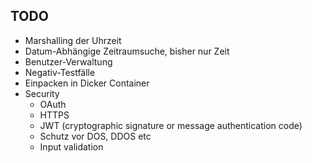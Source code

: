 ## TODO
* Marshalling der Uhrzeit
* Datum-Abhängige Zeitraumsuche, bisher nur Zeit
* Benutzer-Verwaltung
* Negativ-Testfälle
* Einpacken in Dicker Container
* Security
   * OAuth
   * HTTPS
   * JWT (cryptographic signature or message authentication code)
   * Schutz vor DOS, DDOS etc
   * Input validation
